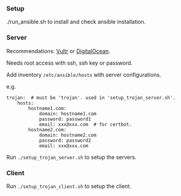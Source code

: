 
### Setup

./run_ansible.sh to install and check ansible installation.

### Server

Recommendations: [Vultr](https://vultr.com) or [DigitalOcean](https://www.digitalocean.com/).

Needs root access with ssh, ssh key or password.

Add inventory `/etc/ansible/hosts` with server configurations.

e.g.
```
trojan:  # must be 'trojan'. used in 'setup_trojan_server.sh'.
    hosts:
        hostname1.com:
            domain: hostname1.com
            password: password1
            email: xxx@xxx.com  # for certbot.
        hostname2.com:
            domain: hostname2.com
            password: password2
            email: xxx@xxx.com
```

Run `./setup_trojan_server.sh` to setup the servers.

### Client

Run `./setup_trojan_client.sh` to setup the client.
